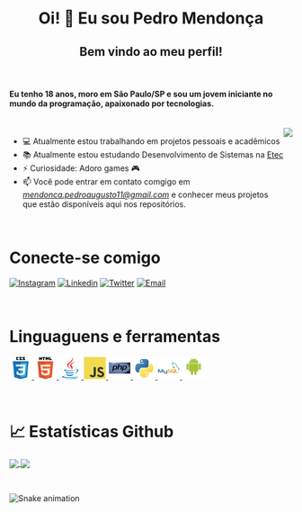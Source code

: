 <h1 align="center">Oi! 👋 Eu sou Pedro Mendonça</h1>
<h2 align="center">Bem vindo ao meu perfil!</h2><br>
<h4 align="left">Eu tenho 18 anos, moro em São Paulo/SP e sou um jovem iniciante no mundo da programação, apaixonado por tecnologias.  </h4><br>


<img align="right" height="140  " src = "https://miro.medium.com/max/1400/1*Vq0sQ79QIZV6V1R-t7qtmw.gif">

- 💻 Atualmente estou trabalhando em projetos pessoais e acadêmicos
- 📚 Atualmente estou estudando Desenvolvimento de Sistemas na <a href="https://www.vestibulinhoetec.com.br//">Etec</a>
- ⚡ Curiosidade: Adoro games 🎮 
- 📫 Você pode entrar em contato comgigo em *mendonca.pedroaugusto11@gmail.com* e conhecer meus projetos que estão disponíveis aqui nos repositórios.


<br>

<h1>Conecte-se comigo</h1>
<p align="left">
    <a href="https://www.instagram.com/opedromendoncas/" target="_blank"><img src="https://i.postimg.cc/N0fjZXLD/instagram.png" alt="Instagram" height="40" width="40"/></a> 
    <a href="https://www.linkedin.com/in/opedromendoncas/" target="_blank"><img src="https://i.postimg.cc/qRNMvdsC/linkedin.png" alt="Linkedin" height="40" width="40"/></a> 
    <a href="https://twitter.com/opedromendoncas" target="_blank"><img src="https://i.postimg.cc/YSnC7SWH/twitter.png" alt="Twitter" height="40" width="40"/></a> 
    <a href="mendonca.pedroaugusto11@gmail.com" target="_blank"><img src="https://i.postimg.cc/W3PRZLry/email.png" alt="Email" height="40" width="40"/></a>
</p>

<br>

<h1>Linguaguens e ferramentas</h1>
<p align="left">
    <a href="https://www.w3schools.com/css/" target="_blank" rel="noreferrer"> <img src="https://raw.githubusercontent.com/devicons/devicon/master/icons/css3/css3-original-wordmark.svg" alt="css3" width="40" height="40"/> </a> 
    <a href="https://www.w3.org/html/" target="_blank" rel="noreferrer"> <img src="https://raw.githubusercontent.com/devicons/devicon/master/icons/html5/html5-original-wordmark.svg" alt="html5" width="40" height="40"/> </a> 
    <a href="https://www.java.com" target="_blank" rel="noreferrer"> <img src="https://raw.githubusercontent.com/devicons/devicon/master/icons/java/java-original.svg" alt="java" width="40" height="40"/> </a> 
    <a href="https://developer.mozilla.org/en-US/docs/Web/JavaScript" target="_blank" rel="noreferrer"> <img src="https://raw.githubusercontent.com/devicons/devicon/master/icons/javascript/javascript-original.svg" alt="javascript" width="40" height="40"/> </a> 
    <a href="https://www.php.net" target="_blank" rel="noreferrer"> <img src="https://raw.githubusercontent.com/devicons/devicon/master/icons/php/php-original.svg" alt="php" width="40" height="40"/> </a> 
    <a href="https://www.python.org" target="_blank" rel="noreferrer"> <img src="https://raw.githubusercontent.com/devicons/devicon/master/icons/python/python-original.svg" alt="python" width="40" height="40"/> </a> 
    <a href="https://www.mysql.com/" target="_blank" rel="noreferrer"> <img src="https://raw.githubusercontent.com/devicons/devicon/master/icons/mysql/mysql-original-wordmark.svg" alt="mysql" width="40" height="40"/> </a> 
    <a href="https://developer.android.com" target="_blank" rel="noreferrer"> <img src="https://raw.githubusercontent.com/devicons/devicon/master/icons/android/android-original-wordmark.svg" alt="android" width="40" height="40"/> </a>
</p>


<br>


<h1>📈 Estatísticas Github</h1>
<p align="left">
  <a href="https://github.com/opedromendoncas">
  <img align="center" height= "180em" src="https://github-readme-stats.vercel.app/api?username=opedromendoncas&show_icons=true&theme=algolia&include_all_commits=true&count_private=true"/>
  <img align="center" height= "180em" src="https://github-readme-stats.vercel.app/api/top-langs/?username=opedromendoncas&layout=compact&langs_count=7&theme=algolia"/> </a>
</p>


<br>

![Snake animation](https://github.com/opedromendoncas/opedromendoncas/blob/output/github-contribution-grid-snake.svg)

